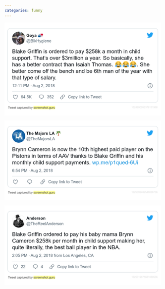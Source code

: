 ```yaml
---
categories: funny
---
```


![brynn1](https://raw.githubusercontent.com/muneer78/muneer78.github.io/master/images/brynn1.png)

![brynn2](https://raw.githubusercontent.com/muneer78/muneer78.github.io/master/images/brynn2.png) 

![brynn1](https://raw.githubusercontent.com/muneer78/muneer78.github.io/master/images/brynn3.png)
